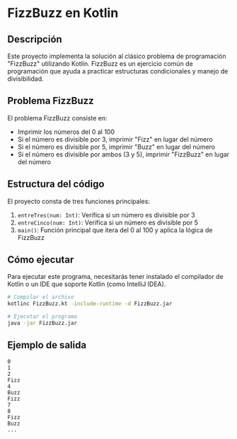 # FizzBuzz en Kotlin

## Descripción
Este proyecto implementa la solución al clásico problema de programación "FizzBuzz" utilizando Kotlin. FizzBuzz es un ejercicio común de programación que ayuda a practicar estructuras condicionales y manejo de divisibilidad.

## Problema FizzBuzz
El problema FizzBuzz consiste en:
- Imprimir los números del 0 al 100
- Si el número es divisible por 3, imprimir "Fizz" en lugar del número
- Si el número es divisible por 5, imprimir "Buzz" en lugar del número
- Si el número es divisible por ambos (3 y 5), imprimir "FizzBuzz" en lugar del número

## Estructura del código
El proyecto consta de tres funciones principales:

1. `entreTres(num: Int)`: Verifica si un número es divisible por 3
2. `entreCinco(num: Int)`: Verifica si un número es divisible por 5
3. `main()`: Función principal que itera del 0 al 100 y aplica la lógica de FizzBuzz

## Cómo ejecutar
Para ejecutar este programa, necesitarás tener instalado el compilador de Kotlin o un IDE que soporte Kotlin (como IntelliJ IDEA).

```bash
# Compilar el archivo
kotlinc FizzBuzz.kt -include-runtime -d FizzBuzz.jar

# Ejecutar el programa
java -jar FizzBuzz.jar
```

## Ejemplo de salida
```
0
1
2
Fizz
4
Buzz
Fizz
7
8
Fizz
Buzz
...
```
